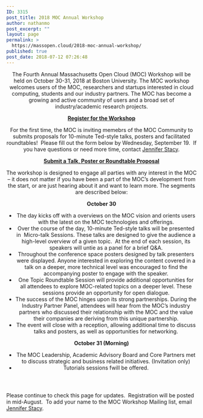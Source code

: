 ```yaml
---
ID: 3315
post_title: 2018 MOC Annual Workshop
author: nathanmo
post_excerpt: ""
layout: page
permalink: >
  https://massopen.cloud/2018-moc-annual-workshop/
published: true
post_date: 2018-07-12 07:26:48
---
```

<header class="entry-header"><span style="font-weight: 400">The Fourth Annual Massachusetts Open Cloud (MOC) Workshop will be held on October 30-31, 2018 at Boston University. The MOC workshop welcomes users of the MOC, researchers and startups interested in cloud computing, students and our industry partners. The MOC has become a growing and active community of users and a broad set of industry/academic research projects.</span>

<strong><a href="https://goo.gl/forms/Odoo53AIpieStTBx2">Register for the Workshop</a></strong>

For the first time, the MOC is inviting memebrs of the MOC Community to submits proposals for 10-minute Ted-style talks, posters and facilitated roundtables!  Please fill out the form below by Wednesday, September 19.  If you have questions or need more time, contact <a href="jstacy@bu.edu">Jennifer Stacy</a>.

<strong><a href="https://goo.gl/forms/6i2yoFQDaE7OiNmz1">Submit a Talk, Poster or Roundtable Proposal</a></strong>

<span style="font-weight: 400">The workshop is designed to engage all parties with any interest in the MOC – it does not matter if you have been a part of the MOC’s development from the start, or are just hearing about it and want to learn more. The segments are described below:</span>

<b>October 30</b>
<ul>
 	<li style="font-weight: 400"><span style="font-weight: 400">The day kicks off with a overviews on the MOC vision and orients users with the latest on the MOC technologies and offerings.</span></li>
 	<li style="font-weight: 400"><span style="font-weight: 400">Over the course of the day, 10-minute Ted-style talks will be presented in  Micro-talk Sessions. These talks are designed to give the audience a high-level overview of a given topic.  At the end of each session, its speakers will untie as a panel for a brief Q&amp;A.</span></li>
 	<li style="font-weight: 400"><span style="font-weight: 400">Throughout the conference space posters designed by talk presenters were displayed. Anyone interested in exploring the content covered in a talk on a deeper, more technical level was encouraged to find the accompanying poster to engage with the speaker.</span></li>
 	<li style="font-weight: 400"><span style="font-weight: 400">One Topic Roundtable Session will provide additional opportunities for all attendees to explore MOC-related topics on a deeper level. These sessions provide an opportunity for open dialogue. </span></li>
 	<li style="font-weight: 400"><span style="font-weight: 400">The success of the MOC hinges upon its strong partnerships. During the Industry Partner Panel, attendees will hear from the MOC’s industry partners who discussed their relationship with the MOC and the value their companies are deriving from this unique partnership.</span></li>
 	<li style="font-weight: 400"><span style="font-weight: 400">The event will close with a reception, allowing additional time to discuss talks and posters, as well as opportunities for networking.</span></li>
</ul>
<b>October 31 (Morning)</b>
<ul>
 	<li style="font-weight: 400"><span style="font-weight: 400">The MOC Leadership, Academic Advisory Board and Core Partners met to discuss strategic and business related initiatives. (Invitation only)</span></li>
 	<li style="font-weight: 400"><span style="font-weight: 400">Tutorials sessions fwill be offered.</span></li>
</ul>
</header>Please continue to check this page for updates.  Registration will be posted in mid-August.  To add your name to the MOC Workshop Mailing list, email <a href="jstacy@bu.edu">Jennifer Stacy</a>.